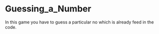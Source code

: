 # Guessing_a_Number
In this game you have to guess a particular no which is already feed in the code.

